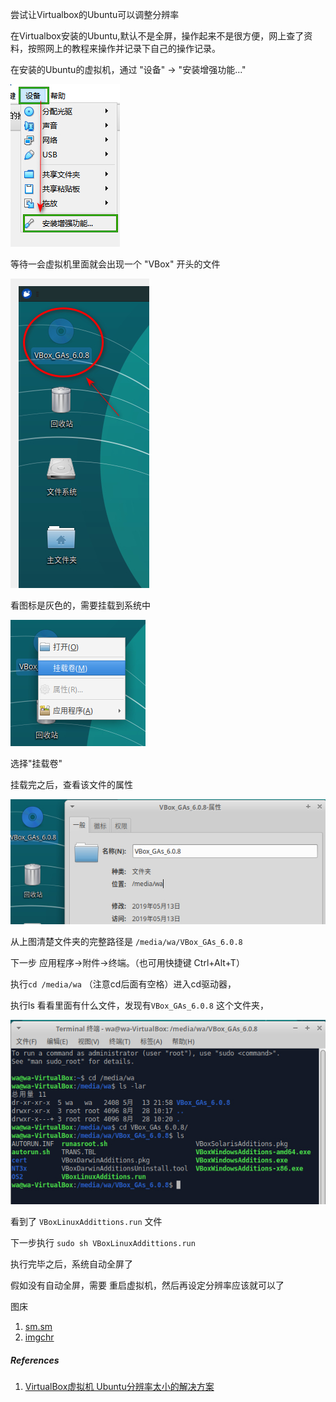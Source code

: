 尝试让Virtualbox的Ubuntu可以调整分辨率

在Virtualbox安装的Ubuntu,默认不是全屏，操作起来不是很方便，网上查了资料，按照网上的教程来操作并记录下自己的操作记录。



在安装的Ubuntu的虚拟机，通过 "设备" -> "安装增强功能..."

![](https://raw.githubusercontent.com/wakasann/diarynote/master/draft/uploads/190828/20190828101413.jpg)

等待一会虚拟机里面就会出现一个 "VBox" 开头的文件


![m7QVNd.jpg](https://raw.githubusercontent.com/wakasann/diarynote/master/draft/uploads/190828/20190828101607.jpg)

看图标是灰色的，需要挂载到系统中

![m7MBtA.jpg](https://raw.githubusercontent.com/wakasann/diarynote/master/draft/uploads/190828/20190828102012.jpg)

选择"挂载卷"

挂载完之后，查看该文件的属性


![m7MJl6.jpg](https://raw.githubusercontent.com/wakasann/diarynote/master/draft/uploads/190828/20190828102158.jpg)

从上图清楚文件夹的完整路径是 `/media/wa/VBox_GAs_6.0.8`

下一步 应用程序->附件->终端。（也可用快捷键 Ctrl+Alt+T）

执行`cd /media/wa` （注意cd后面有空格）进入cd驱动器，

执行ls 看看里面有什么文件，发现有`VBox_GAs_6.0.8` 这个文件夹，


![mTeUzD.jpg](https://raw.githubusercontent.com/wakasann/diarynote/master/draft/uploads/190828/20190828102607.jpg)


看到了 `VBoxLinuxAddittions.run`  文件

下一步执行 `sudo sh VBoxLinuxAddittions.run`

执行完毕之后，系统自动全屏了



假如没有自动全屏，需要 重启虚拟机，然后再设定分辨率应该就可以了



图床
1. [sm.sm](https://sm.sm)
2. [imgchr](https://imgchr.com)




##### References

1. [VirtualBox虚拟机 Ubuntu分辨率太小的解决方案](https://blog.csdn.net/yasi_xi/article/details/42388119)